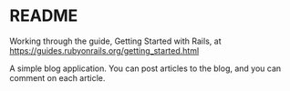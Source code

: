 # README

Working through the guide, Getting Started with Rails, at https://guides.rubyonrails.org/getting_started.html

A simple blog application. You can post articles to the blog, and you can comment on each article.
